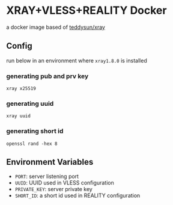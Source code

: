 # XRAY+VLESS+REALITY Docker

a docker image based of [teddysun/xray](https://hub.docker.com/r/teddysun/xray)

## Config

run below in an environment where `xray1.8.0` is installed

### generating pub and prv key

`xray x25519`

### generating uuid

`xray uuid`

### generating short id

`openssl rand -hex 8`

## Environment Variables

- `PORT`: server listening port
- `UUID`: UUID used in VLESS configuration
- `PRIVATE_KEY`: server private key
- `SHORT_ID`: a short id used in REALITY configuration
